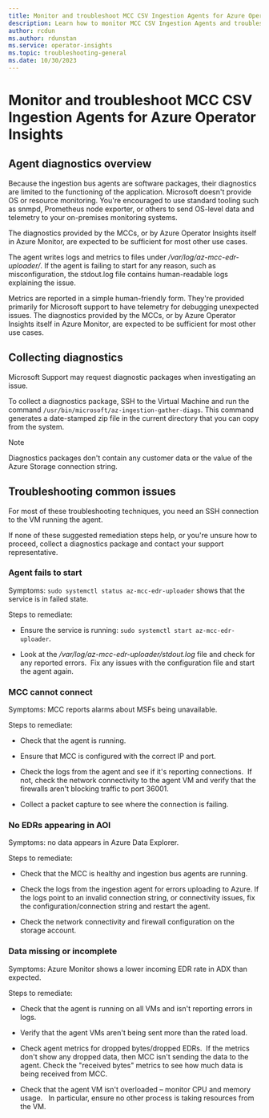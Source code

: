 ```yaml
---
title: Monitor and troubleshoot MCC CSV Ingestion Agents for Azure Operator Insights
description: Learn how to monitor MCC CSV Ingestion Agents and troubleshoot common issues 
author: rcdun
ms.author: rdunstan
ms.service: operator-insights
ms.topic: troubleshooting-general
ms.date: 10/30/2023
---
```


# Monitor and troubleshoot MCC CSV Ingestion Agents for Azure Operator Insights

## Agent diagnostics overview

Because the ingestion bus agents are software packages, their diagnostics are limited to the functioning of the application.  Microsoft doesn't provide OS or resource monitoring. You're encouraged to use standard tooling such as snmpd, Prometheus node exporter, or others to send OS-level data and telemetry to your on-premises monitoring systems.

The diagnostics provided by the MCCs, or by Azure Operator Insights itself in Azure Monitor, are expected to be sufficient for most other use cases.

The agent writes logs and metrics to files under */var/log/az-mcc-edr-uploader/*.  If the agent is failing to start for any reason, such as misconfiguration, the stdout.log file contains human-readable logs explaining the issue.

Metrics are reported in a simple human-friendly form.  They're provided primarily for Microsoft support to have telemetry for debugging unexpected issues.  The diagnostics provided by the MCCs, or by Azure Operator Insights itself in Azure Monitor, are expected to be sufficient for most other use cases.

## Collecting diagnostics

Microsoft Support may request diagnostic packages when investigating an issue.

To collect a diagnostics package, SSH to the Virtual Machine and run the command `/usr/bin/microsoft/az-ingestion-gather-diags`.  This command generates a date-stamped zip file in the current directory that you can copy from the system.

> [!NOTE]
> Diagnostics packages don't contain any customer data or the value of the Azure Storage connection string.

## Troubleshooting common issues

For most of these troubleshooting techniques, you need an SSH connection to the VM running the agent.

If none of these suggested remediation steps help, or you're unsure how to proceed, collect a diagnostics package and contact your support representative.

### Agent fails to start

Symptoms: `sudo systemctl status az-mcc-edr-uploader` shows that the service is in failed state.

Steps to remediate:

- Ensure the service is running: `sudo systemctl start az-mcc-edr-uploader`.

- Look at the */var/log/az-mcc-edr-uploader/stdout.log* file and check for any reported errors.  Fix any issues with the configuration file and start the agent again.

### MCC cannot connect

Symptoms: MCC reports alarms about MSFs being unavailable.

Steps to remediate:

- Check that the agent is running.
- Ensure that MCC is configured with the correct IP and port.

- Check the logs from the agent and see if it's reporting connections.  If not, check the network connectivity to the agent VM and verify that the firewalls aren't blocking traffic to port 36001.

- Collect a packet capture to see where the connection is failing.

### No EDRs appearing in AOI

Symptoms: no data appears in Azure Data Explorer.

Steps to remediate:

- Check that the MCC is healthy and ingestion bus agents are running.

- Check the logs from the ingestion agent for errors uploading to Azure. If the logs point to an invalid connection string, or connectivity issues, fix the configuration/connection string and restart the agent.

- Check the network connectivity and firewall configuration on the storage account.

### Data missing or incomplete

Symptoms: Azure Monitor shows a lower incoming EDR rate in ADX than expected.

Steps to remediate:

- Check that the agent is running on all VMs and isn't reporting errors in logs.

- Verify that the agent VMs aren't being sent more than the rated load.  

- Check agent metrics for dropped bytes/dropped EDRs.  If the metrics don't show any dropped data, then MCC isn't sending the data to the agent. Check the "received bytes" metrics to see how much data is being received from MCC.

- Check that the agent VM isn't overloaded – monitor CPU and memory usage.   In particular, ensure no other process is taking resources from the VM.